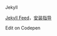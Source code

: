 Jekyll


[Jekyll Feed](https://github.com/jekyll/jekyll-feed)，[安装指导](https://help.github.com/articles/atom-rss-feeds-for-github-pages/)


Edit on Codepen